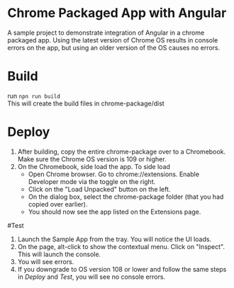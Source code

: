 # Chrome Packaged App with Angular
A sample project to demonstrate integration of Angular in a chrome packaged app. Using the latest version of Chrome OS results in console errors on the app, but using an older version of the OS causes no errors.

# Build
run `npn run build`<br />
This will create the build files in chrome-package/dist

# Deploy
1. After building, copy the entire chrome-package over to a Chromebook. Make sure the Chrome OS version is 109 or higher.
2. On the Chromebook, side load the app. To side load
   - Open Chrome browser. Go to chrome://extensions. Enable Developer mode via the toggle on the right.
   - Click on the "Load Unpacked" button on the left. 
   - On the dialog box, select the chrome-package folder (that you had copied over earlier).
   - You should now see the app listed on the Extensions page.

#Test
1. Launch the Sample App from the tray. You will notice the UI loads.
2. On the page, alt-click to show the contextual menu. Click on "Inspect". This will launch the console.
3. You will see errors.
4. If you downgrade to OS version 108 or lower and follow the same steps in *Deploy* and *Test*, you will see no console errors.
